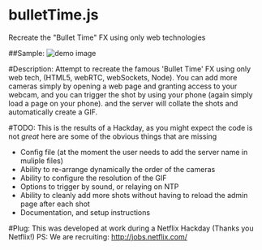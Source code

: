 # bulletTime.js
Recreate the "Bullet Time" FX using only web technologies

##Sample:
![demo image](https://raw.githubusercontent.com/tregoning/bulletTime.js/master/client/img/demo.gif)

#Description:
Attempt to recreate the famous 'Bullet Time' FX using only web tech, (HTML5, webRTC, webSockets, Node). You can add more cameras simply by opening a web page and granting access to your webcam, and you can trigger the shot by using your phone (again simply load a page on your phone). and the server will collate the shots and automatically create a GIF.

#TODO:
This is the results of a Hackday, as you might expect the code is not *great* here are some of the obvious things that are missing

* Config file (at the moment the user needs to add the server name in muliple files)
* Ability to re-arrange dynamically the order of the cameras
* Ability to configure the resolution of the GIF
* Options to trigger by sound, or relaying on NTP
* Ability to cleanly add more shots without having to reload the admin page after each shot
* Documentation, and setup instructions

#Plug:
This was developed at work during a Netflix Hackday (Thanks you Netflix!) PS: We are recruiting: http://jobs.netflix.com/

